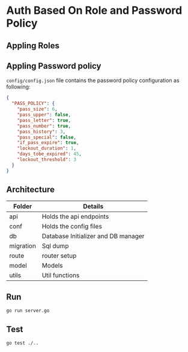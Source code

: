 # Auth Based On Role and Password Policy

## Appling Roles

## Appling Password policy

`config/config.json` file contains the password policy configuration as following:

```json
{
  "PASS_POLICY": {
    "pass_size": 6,
    "pass_upper": false,
    "pass_letter": true,
    "pass_number": true,
    "pass_history": 3,
    "pass_special": false,
    "if_pass_expire": true,
    "lockout_duration": 1,
    "days_tobe_expired": 45,
    "lockout_threshold": 3
  }
}
```

## Architecture

| Folder    | Details                             |
| --------- | ----------------------------------- |
| api       | Holds the api endpoints             |
| conf      | Holds the config files              |
| db        | Database Initializer and DB manager |
| migration | Sql dump                            |
| route     | router setup                        |
| model     | Models                              |
| utils     | Util functions                      |

## Run

`go run server.go`

## Test

`go test ./..`
